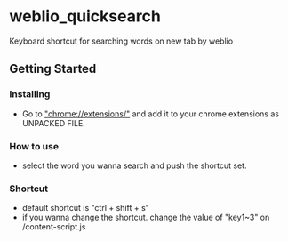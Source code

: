 # weblio_quicksearch

Keyboard shortcut for searching words on new tab by weblio

## Getting Started

### Installing

* Go to ["chrome://extensions/"](chrome://extensions/) and add it to your chrome extensions as UNPACKED FILE.

### How to use

* select the word you wanna search and push the shortcut set.

### Shortcut

* default shortcut is "ctrl + shift + s"
* if you wanna change the shortcut. change the value of "key1~3" on /content-script.js


